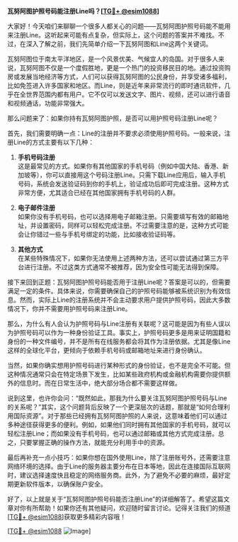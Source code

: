 **瓦努阿图护照号码能注册Line吗？[[TG💪+ @esim1088](https://t.me/s/esim1088)]**

大家好！今天咱们来聊聊一个很多人都关心的问题——瓦努阿图护照号码能不能用来注册Line。这听起来可能有点复杂，但实际上，这个问题的答案并不难找。不过，在深入了解之前，我们先简单介绍一下瓦努阿图和Line这两个关键词。

瓦努阿图位于南太平洋地区，是一个风景优美、气候宜人的岛国。对于很多人来说，瓦努阿图不仅是一个度假胜地，更是一个热门的投资移民目的地。通过投资购房或发展当地经济等方式，人们可以获得瓦努阿图的公民身份，并享受诸多福利，比如免签进入许多国家和地区。而Line，则是近年来非常流行的即时通讯软件，几乎在全世界范围内都有用户。它不仅可以发送文字、图片、视频，还可以进行语音和视频通话，功能非常强大。

那么问题来了：如果你持有瓦努阿图护照，是否可以用护照号码注册Line呢？

首先，我们需要明确一点：Line的注册并不要求必须使用护照号码。一般来说，注册Line的方式主要有以下几种：

1. **手机号码注册**  
   这是最常见的方式。如果你有其他国家的手机号码（例如中国大陆、香港、新加坡等），你可以直接用这个号码注册Line。只需下载Line应用后，输入手机号码，系统会发送验证码到你的手机上，验证成功后即可完成注册。这种方式非常方便，尤其适合已经在其他国家拥有手机号码的人群。

2. **电子邮件注册**  
   如果你没有手机号码，也可以选择用电子邮箱注册。只需要填写有效的邮箱地址，并设置密码，同样可以轻松完成注册。不过需要注意的是，这种方式可能会让你错过一些与手机号绑定的功能，比如接收验证码等。

3. **其他方式**  
   在某些特殊情况下，如果你无法使用上述两种方法，还可以尝试通过第三方平台进行注册。不过这类方式通常不被推荐，因为安全性可能无法得到保障。

接下来回到正题：瓦努阿图护照号码能否用于注册Line呢？答案是可以的，但需要满足一定的条件。具体来说，你需要确保自己的护照号码能够被系统识别为有效信息。然而，实际上Line的注册系统并不会主动要求用户提供护照号码，因此大多数情况下，你并不需要用护照号码来注册Line。

那么，为什么有人会认为护照号码与Line注册有关联呢？这可能是因为有些人误以为护照号码可以作为一种身份验证工具。事实上，护照号码更多是用来证明国籍和身份的一种文件编号，并不是所有在线服务都会将其作为注册依据。尤其是像Line这样的全球化平台，更倾向于依赖手机号码或邮箱地址来进行身份确认。

当然，如果你确实想用护照号码进行某种形式的身份验证，也不是完全不可能。但这种情况通常只会在特定场景下发生，比如某些政府机构或金融机构需要你提供额外的信息时。而在日常生活中，绝大部分场合都不需要这样做。

说到这里，也许你会问：“既然如此，那我为什么要关注瓦努阿图护照号码与Line的关系呢？”其实，这个问题背后反映了一个更深层次的话题，那就是“如何合理利用国际资源”。对于那些已经拥有瓦努阿图护照的人来说，这意味着他们可以通过多种途径获得更多的便利。例如，如果他们同时拥有其他国家的手机号码，就可以轻松注册Line；而如果没有手机号码，也可以通过邮箱或其他方式完成注册。总之，只要掌握正确的操作方法，就能充分利用手中的资源。

最后再补充一点小技巧：如果你想在国外使用Line，除了注册账号外，还需要注意网络环境的选择。由于Line的服务器主要分布在日本等地，因此在连接国际互联网时，建议选择速度快且稳定的网络服务商。此外，为了避免不必要的麻烦，最好定期更新软件版本，以确保账户安全。

好了，以上就是关于“瓦努阿图护照号码能否注册Line”的详细解答了。希望这篇文章对你有所帮助！如果你还有其他疑问，欢迎随时留言讨论。记得关注我们的频道[[TG💪+ @esim1088](https://t.me/s/esim1088)]获取更多精彩内容哦！

[[TG💪+ @esim1088](https://t.me/s/esim1088) ![Image](https://i.postimg.cc/4NQfJmqS/Snipaste-2025-05-13-00-14-12.png)]